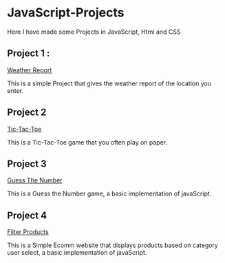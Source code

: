 # JavaScript-Projects
Here I have made some Projects in JavaScript, Html and CSS


## Project 1 : 
[Weather Report](https://saurabh5233.github.io/JavaScript-Projects/Weather%20Report/)

This is a simple Project that gives the weather report of the location you enter.

## Project 2
[Tic-Tac-Toe](https://saurabh5233.github.io/JavaScript-Projects/TicTacToe/)

This is a Tic-Tac-Toe game that you often play on paper.

## Project 3
[Guess The Number](https://saurabh5233.github.io/JavaScript-Projects/Guess%20A%20Number/)

This is a Guess the Number game, a basic implementation of javaScript.


## Project 4
[Filter Products](https://saurabh5233.github.io/JavaScript-Projects/Filter%20Products/)

This is a Simple Ecomm website that displays products based on category user select, a basic implementation of javaScript.


